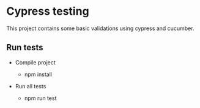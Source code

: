 # Cypress testing
This project contains some basic validations using cypress and cucumber.

## Run tests
- Compile project
    - npm install

- Run all tests
    - npm run test